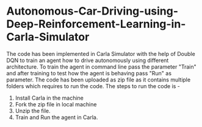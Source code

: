 # Autonomous-Car-Driving-using-Deep-Reinforcement-Learning-in-Carla-Simulator
The code has been implemented in Carla Simulator with the help of Double DQN to train an agent how to drive autonomously using different architecture. To train the agent in command line pass the parameter "Train" and after training to test how the agent is behaving pass "Run" as parameter. The code has been uploaded as zip file as it contains multiple folders which requires to run the code. The steps to run the code is -
1. Install Carla in the machine
2. Fork the zip file in local machine
3. Unzip the file.
4. Train and Run the agent in Carla.
